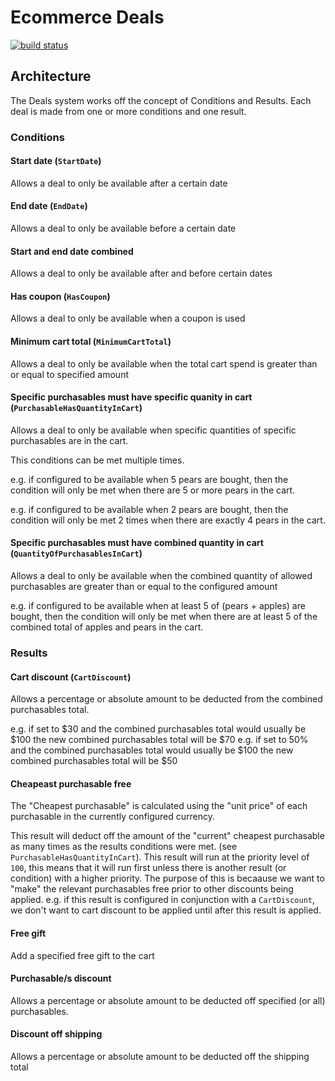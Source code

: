 # Ecommerce Deals

[![build status](https://gitlab-ci.heyday.net.nz/projects/6/status.png?ref=master)](https://gitlab-ci.heyday.net.nz/projects/6?ref=master)

## Architecture

The Deals system works off the concept of Conditions and Results. Each deal is made from one or more conditions and one result.

### Conditions

#### Start date (`StartDate`)

Allows a deal to only be available after a certain date

#### End date (`EndDate`)

Allows a deal to only be available before a certain date

#### Start and end date combined

Allows a deal to only be available after and before certain dates

#### Has coupon (`HasCoupon`)

Allows a deal to only be available when a coupon is used

#### Minimum cart total (`MinimumCartTotal`)

Allows a deal to only be available when the total cart spend is greater than or equal to specified amount

#### Specific purchasables must have specific quanity in cart (`PurchasableHasQuantityInCart`)

Allows a deal to only be available when specific quantities of specific purchasables are in the cart.

This conditions can be met multiple times.

e.g. if configured to be available when 5 pears are bought, then the condition will only be met when there are 5 or more
pears in the cart.

e.g. if configured to be available when 2 pears are bought, then the condition will only be met 2 times when there are exactly 4
pears in the cart.

#### Specific purchasables must have combined quantity in cart (`QuantityOfPurchasablesInCart`)

Allows a deal to only be available when the combined quantity of allowed purchasables are greater than or equal to the configured amount

e.g. if configured to be available when at least 5 of (pears + apples) are bought, then the condition will only be met
when there are at least 5 of the combined total of apples and pears in the cart.

### Results

#### Cart discount (`CartDiscount`)

Allows a percentage or absolute amount to be deducted from the combined purchasables total.

e.g. if set to $30 and the combined purchasables total would usually be $100 the new combined purchasables total will be $70
e.g. if set to 50% and the combined purchasables total would usually be $100 the new combined purchasables total will be $50

#### Cheapeast purchasable free

The "Cheapest purchasable" is calculated using the "unit price" of each purchasable in the currently configured currency.

This result will deduct off the amount of the "current" cheapest purchasable as many times
as the results conditions were met. (see `PurchasableHasQuantityInCart`). This result will run at the priority level of
`100`, this means that it will run first unless there is another result (or condition) with a higher priority. The
purpose of this is becaause we want to "make" the relevant purchasables free prior to other discounts being applied. e.g.
if this result is configured in conjunction with a `CartDiscount`, we don't want to cart discount to be applied until
after this result is applied.

#### Free gift

Add a specified free gift to the cart

#### Purchasable/s discount

Allows a percentage or absolute amount to be deducted off specified (or all) purchasables.

#### Discount off shipping

Allows a percentage or absolute amount to be deducted off the shipping total
